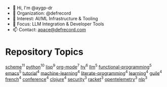 -   👋 Hi, I'm @aygp-dr
-   👋 Organization: @defrecord
-   👀 Interest: AI/ML Infrastructure & Tooling
-   🌱 Focus: LLM Integration & Developer Tools
-   📫 Contact: apace@defrecord.com


# Repository Topics

[scheme](https://github.com/search?q=topic%3Ascheme&type=repositories)<sup>11</sup>
[python](https://github.com/search?q=topic%3Apython&type=repositories)<sup>10</sup>
[lisp](https://github.com/search?q=topic%3Alisp&type=repositories)<sup>9</sup>
[org-mode](https://github.com/search?q=topic%3Aorg-mode&type=repositories)<sup>7</sup>
[hy](https://github.com/search?q=topic%3Ahy&type=repositories)<sup>6</sup>
[llm](https://github.com/search?q=topic%3Allm&type=repositories)<sup>5</sup>
[functional-programming](https://github.com/search?q=topic%3Afunctional-programming&type=repositories)<sup>5</sup>
[emacs](https://github.com/search?q=topic%3Aemacs&type=repositories)<sup>5</sup>
[tutorial](https://github.com/search?q=topic%3Atutorial&type=repositories)<sup>4</sup>
[machine-learning](https://github.com/search?q=topic%3Amachine-learning&type=repositories)<sup>4</sup>
[literate-programming](https://github.com/search?q=topic%3Aliterate-programming&type=repositories)<sup>4</sup>
[learning](https://github.com/search?q=topic%3Alearning&type=repositories)<sup>4</sup>
[guile](https://github.com/search?q=topic%3Aguile&type=repositories)<sup>4</sup>
[french](https://github.com/search?q=topic%3Afrench&type=repositories)<sup>4</sup>
[conference](https://github.com/search?q=topic%3Aconference&type=repositories)<sup>4</sup>
[clojure](https://github.com/search?q=topic%3Aclojure&type=repositories)<sup>4</sup>
[security](https://github.com/search?q=topic%3Asecurity&type=repositories)<sup>3</sup>
[racket](https://github.com/search?q=topic%3Aracket&type=repositories)<sup>3</sup>
[opentelemetry](https://github.com/search?q=topic%3Aopentelemetry&type=repositories)<sup>3</sup>
[nlp](https://github.com/search?q=topic%3Anlp&type=repositories)<sup>3</sup>

